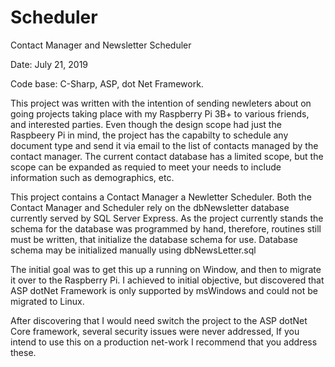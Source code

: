 # Scheduler
Contact Manager and Newsletter Scheduler

Date: July 21, 2019

Code base: C-Sharp, ASP, dot Net Framework.

This project was written with the intention of sending newleters about on going projects taking place with my Raspberry Pi 3B+ to various friends, and interested parties. Even though the design scope had just the Raspbeery Pi in mind, the project has the capabilty to schedule any document type and send it via email to the list of contacts managed by the contact manager. The current contact database has a limited scope, but the scope can be expanded as requied to meet your needs to include information such as demographics, etc. 

This project contains a Contact Manager a Newletter Scheduler. Both the Contact Manager and Scheduler rely on the dbNewsletter database currently served by SQL Server Express. As the project currently stands the schema for the database was programmed by hand, therefore, routines still must be written, that initialize the database schema for use. Database schema may be initialized manually using dbNewsLetter.sql

The initial goal was to get this up a running on Window, and then to migrate it over to the Raspberry Pi. I achieved to initial objective, but discovered that ASP dotNet Framework is only supported by msWindows and could not be migrated to Linux.

After discovering that I would need switch the project to the ASP dotNet Core framework, several security issues were never addressed, If you intend to use this on a production net-work I recommend that you address these. 
